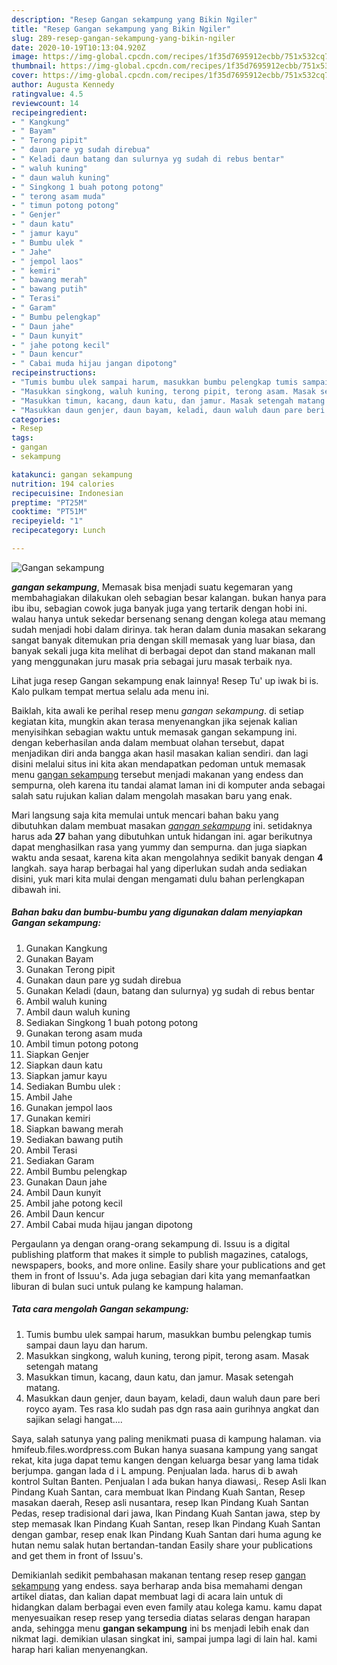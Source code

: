 ```yaml
---
description: "Resep Gangan sekampung yang Bikin Ngiler"
title: "Resep Gangan sekampung yang Bikin Ngiler"
slug: 289-resep-gangan-sekampung-yang-bikin-ngiler
date: 2020-10-19T10:13:04.920Z
image: https://img-global.cpcdn.com/recipes/1f35d7695912ecbb/751x532cq70/gangan-sekampung-foto-resep-utama.jpg
thumbnail: https://img-global.cpcdn.com/recipes/1f35d7695912ecbb/751x532cq70/gangan-sekampung-foto-resep-utama.jpg
cover: https://img-global.cpcdn.com/recipes/1f35d7695912ecbb/751x532cq70/gangan-sekampung-foto-resep-utama.jpg
author: Augusta Kennedy
ratingvalue: 4.5
reviewcount: 14
recipeingredient:
- " Kangkung"
- " Bayam"
- " Terong pipit"
- " daun pare yg sudah direbua"
- " Keladi daun batang dan sulurnya yg sudah di rebus bentar"
- " waluh kuning"
- " daun waluh kuning"
- " Singkong 1 buah potong potong"
- " terong asam muda"
- " timun potong potong"
- " Genjer"
- " daun katu"
- " jamur kayu"
- " Bumbu ulek "
- " Jahe"
- " jempol laos"
- " kemiri"
- " bawang merah"
- " bawang putih"
- " Terasi"
- " Garam"
- " Bumbu pelengkap"
- " Daun jahe"
- " Daun kunyit"
- " jahe potong kecil"
- " Daun kencur"
- " Cabai muda hijau jangan dipotong"
recipeinstructions:
- "Tumis bumbu ulek sampai harum, masukkan bumbu pelengkap tumis sampai daun layu dan harum."
- "Masukkan singkong, waluh kuning, terong pipit, terong asam. Masak setengah matang"
- "Masukkan timun, kacang, daun katu, dan jamur. Masak setengah matang."
- "Masukkan daun genjer, daun bayam, keladi, daun waluh daun pare beri royco ayam. Tes rasa klo sudah pas dgn rasa aain gurihnya angkat dan sajikan selagi hangat...."
categories:
- Resep
tags:
- gangan
- sekampung

katakunci: gangan sekampung 
nutrition: 194 calories
recipecuisine: Indonesian
preptime: "PT25M"
cooktime: "PT51M"
recipeyield: "1"
recipecategory: Lunch

---
```



![Gangan sekampung](https://img-global.cpcdn.com/recipes/1f35d7695912ecbb/751x532cq70/gangan-sekampung-foto-resep-utama.jpg)

<b><i>gangan sekampung</i></b>, Memasak bisa menjadi suatu kegemaran yang membahagiakan dilakukan oleh sebagian besar kalangan. bukan hanya para ibu ibu, sebagian cowok juga banyak juga yang tertarik dengan hobi ini. walau hanya untuk sekedar bersenang senang dengan kolega atau memang sudah menjadi hobi dalam dirinya. tak heran dalam dunia masakan sekarang sangat banyak ditemukan pria dengan skill memasak yang luar biasa, dan banyak sekali juga kita melihat di berbagai depot dan stand makanan mall yang menggunakan juru masak pria sebagai juru masak terbaik nya.

Lihat juga resep Gangan sekampung enak lainnya! Resep Tu&#39; up iwak bi is. Kalo pulkam tempat mertua selalu ada menu ini.

Baiklah, kita awali ke perihal resep menu <i>gangan sekampung</i>. di setiap kegiatan kita, mungkin akan terasa menyenangkan jika sejenak kalian menyisihkan sebagian waktu untuk memasak gangan sekampung ini. dengan keberhasilan anda dalam membuat olahan tersebut, dapat menjadikan diri anda bangga akan hasil masakan kalian sendiri. dan lagi disini melalui situs ini kita akan mendapatkan pedoman untuk memasak menu <u>gangan sekampung</u> tersebut menjadi makanan yang endess dan sempurna, oleh karena itu tandai alamat laman ini di komputer anda sebagai salah satu rujukan kalian dalam mengolah masakan baru yang enak.


Mari langsung saja kita memulai untuk mencari bahan baku yang dibutuhkan dalam membuat masakan <u><i>gangan sekampung</i></u> ini. setidaknya harus ada <b>27</b> bahan yang dibutuhkan untuk hidangan ini. agar berikutnya dapat menghasilkan rasa yang yummy dan sempurna. dan juga siapkan waktu anda sesaat, karena kita akan mengolahnya sedikit banyak dengan <b>4</b> langkah. saya harap berbagai hal yang diperlukan sudah anda sediakan disini, yuk mari kita mulai dengan mengamati dulu bahan perlengkapan dibawah ini.

<!--inarticleads1-->

##### Bahan baku dan bumbu-bumbu yang digunakan dalam menyiapkan Gangan sekampung:

1. Gunakan  Kangkung
1. Gunakan  Bayam
1. Gunakan  Terong pipit
1. Gunakan  daun pare yg sudah direbua
1. Gunakan  Keladi (daun, batang dan sulurnya) yg sudah di rebus bentar
1. Ambil  waluh kuning
1. Ambil  daun waluh kuning
1. Sediakan  Singkong 1 buah potong potong
1. Gunakan  terong asam muda
1. Ambil  timun potong potong
1. Siapkan  Genjer
1. Siapkan  daun katu
1. Siapkan  jamur kayu
1. Sediakan  Bumbu ulek :
1. Ambil  Jahe
1. Gunakan  jempol laos
1. Gunakan  kemiri
1. Siapkan  bawang merah
1. Sediakan  bawang putih
1. Ambil  Terasi
1. Sediakan  Garam
1. Ambil  Bumbu pelengkap
1. Gunakan  Daun jahe
1. Ambil  Daun kunyit
1. Ambil  jahe potong kecil
1. Ambil  Daun kencur
1. Ambil  Cabai muda hijau jangan dipotong


Pergaulann ya dengan orang-orang sekampung di. Issuu is a digital publishing platform that makes it simple to publish magazines, catalogs, newspapers, books, and more online. Easily share your publications and get them in front of Issuu&#39;s. Ada juga sebagian dari kita yang memanfaatkan liburan di bulan suci untuk pulang ke kampung halaman. 

<!--inarticleads2-->

##### Tata cara mengolah Gangan sekampung:

1. Tumis bumbu ulek sampai harum, masukkan bumbu pelengkap tumis sampai daun layu dan harum.
1. Masukkan singkong, waluh kuning, terong pipit, terong asam. Masak setengah matang
1. Masukkan timun, kacang, daun katu, dan jamur. Masak setengah matang.
1. Masukkan daun genjer, daun bayam, keladi, daun waluh daun pare beri royco ayam. Tes rasa klo sudah pas dgn rasa aain gurihnya angkat dan sajikan selagi hangat....


Saya, salah satunya yang paling menikmati puasa di kampung halaman. via hmifeub.files.wordpress.com Bukan hanya suasana kampung yang sangat rekat, kita juga dapat temu kangen dengan keluarga besar yang lama tidak berjumpa. gangan lada d i L ampung. Penjualan lada. harus di b awah kontrol Sultan Banten. Penjualan l ada bukan hanya diawasi,. Resep Asli Ikan Pindang Kuah Santan, cara membuat Ikan Pindang Kuah Santan, Resep masakan daerah, Resep asli nusantara, resep Ikan Pindang Kuah Santan Pedas, resep tradisional dari jawa, Ikan Pindang Kuah Santan jawa, step by step memasak Ikan Pindang Kuah Santan, resep Ikan Pindang Kuah Santan dengan gambar, resep enak Ikan Pindang Kuah Santan dari huma agung ke hutan nemu salak hutan bertandan-tandan Easily share your publications and get them in front of Issuu&#39;s. 

Demikianlah sedikit pembahasan makanan tentang resep resep <u>gangan sekampung</u> yang endess. saya berharap anda bisa memahami dengan artikel diatas, dan kalian dapat membuat lagi di acara lain untuk di hidangkan dalam berbagai even even family atau kolega kamu. kamu dapat menyesuaikan resep resep yang tersedia diatas selaras dengan harapan anda, sehingga menu <b>gangan sekampung</b> ini bs menjadi lebih enak dan nikmat lagi. demikian ulasan singkat ini, sampai jumpa lagi di lain hal. kami harap hari kalian menyenangkan.
